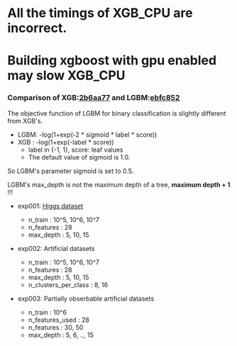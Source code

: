 # All the timings of XGB_CPU are incorrect.
# Building xgboost with gpu enabled may slow XGB_CPU

### Comparison of XGB:[2b6aa77](https://github.com/dmlc/xgboost/tree/2b6aa7736febbad5243e4335be0640cd659d3ce5) and LGBM:[ebfc852](https://github.com/Microsoft/LightGBM/tree/ebfc8521e217204f47cb53843bd56cf2c2395ffb)

The objective function of LGBM for binary classification is slightly different from XGB's.
* LGBM: -log(1+exp(-2 * sigmoid * label * score))
* XGB : -log(1+exp(-label * score))
  * label in {-1, 1}, score: leaf values
  * The default value of sigmoid is 1.0.

So LGBM's parameter sigmoid is set to 0.5.

LGBM's max_depth is not the maximum depth of a tree, **maximum depth + 1** !!!

* exp001: [Higgs dataset](https://archive.ics.uci.edu/ml/datasets/HIGGS)
  * n_train              : 10^5, 10^6, 10^7
  * n_features           : 28
  * max_depth            : 5, 10, 15

* exp002: Artificial datasets
  * n_train              : 10^5, 10^6, 10^7
  * n_features           : 28
  * max_depth            : 5, 10, 15
  * n_clusters_per_class : 8, 16

* exp003: Partially obserbable artificial datasets
  * n_train              : 10^6
  * n_features_used      : 28
  * n_features           : 30, 50
  * max_depth            : 5, 6, .., 15
